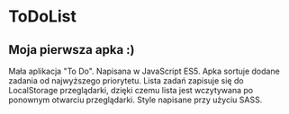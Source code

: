 # ToDoList
## Moja pierwsza apka :)

Mała aplikacja "To Do". Napisana w JavaScript ES5.
Apka sortuje dodane zadania od najwyższego priorytetu.
Lista zadań zapisuje się do LocalStorage przeglądarki, dzięki czemu lista jest wczytywana po ponownym otwarciu przeglądarki.
Style napisane przy użyciu SASS.
